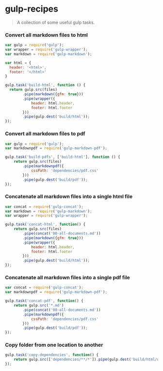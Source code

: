 # gulp-recipes
> A collection of some useful gulp tasks.

### Convert all markdown files to html

```js
var gulp = require('gulp');
var wrapper = require('gulp-wrapper');
var markdown = require('gulp-markdown');

var html = {
  header: '<html>',
  footer: '</html>'
}

gulp.task('build-html', function () {
  return gulp.src(files)
        .pipe(markdown({gfm: true}))
        .pipe(wrapper({
            header: html.header,
            footer: html.footer
        }))
        .pipe(gulp.dest('build/html'));
});
```


### Convert all markdown files to pdf

```js
var gulp = require('gulp');
var markdownpdf = require('gulp-markdown-pdf');

gulp.task('build-pdfs', ['build-html'], function () {
    return gulp.src(files)
        .pipe(markdownpdf({
            cssPath: 'dependencies/pdf.css'
        }))
        .pipe(gulp.dest('build/pdf'));
});
```


### Concatenate all markdown files into a single html file

```js
var concat = require('gulp-concat');
var markdown = require('gulp-markdown');
var wrapper = require('gulp-wrapper');

gulp.task('concat-html', function() {
    return gulp.src(files)
        .pipe(concat('00-all-documents.md'))
        .pipe(markdown({gfm: true}))
        .pipe(wrapper({
            header: html.header,
            footer: html.footer
        }))
        .pipe(gulp.dest('build/html'));
});
```


### Concatenate all markdown files into a single pdf file

```js
var concat = require('gulp-concat');
var markdownpdf = require('gulp-markdown-pdf');

gulp.task('concat-pdf', function() {
    return gulp.src('*.md')
        .pipe(concat('00-all-documents.md'))
        .pipe(markdownpdf({
            cssPath: 'dependencies/pdf.css'
        }))
        .pipe(gulp.dest('build/pdf'));
});
```

### Copy folder from one location to another

```js
gulp.task('copy-dependencies', function() {
    return gulp.src(['dependencies/**/*']).pipe(gulp.dest('build/html/dependencies'));
});
```
